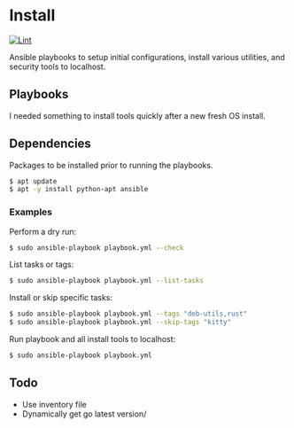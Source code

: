 # Install

[![Lint](https://github.com/ga-lep/install/actions/workflows/ansible-lint.yml/badge.svg?branch=main)](https://github.com/ga-lep/install/actions/workflows/ansible-lint.yml)

Ansible playbooks to setup initial configurations, install various utilities, and security tools to localhost.

## Playbooks
I needed something to install tools quickly after a new fresh OS install.

## Dependencies
Packages to be installed prior to running the playbooks.

```bash
$ apt update
$ apt -y install python-apt ansible
```

### Examples
Perform a dry run:

```bash
$ sudo ansible-playbook playbook.yml --check
```

List tasks or tags:
```bash
$ sudo ansible-playbook playbook.yml --list-tasks
```

Install or skip specific tasks:
```bash
$ sudo ansible-playbook playbook.yml --tags "deb-utils,rust"
$ sudo ansible-playbook playbook.yml --skip-tags "kitty"
```

Run playbook and all install tools to localhost:

```bash
$ sudo ansible-playbook playbook.yml
```

## Todo

- Use inventory file
- Dynamically get go latest version/